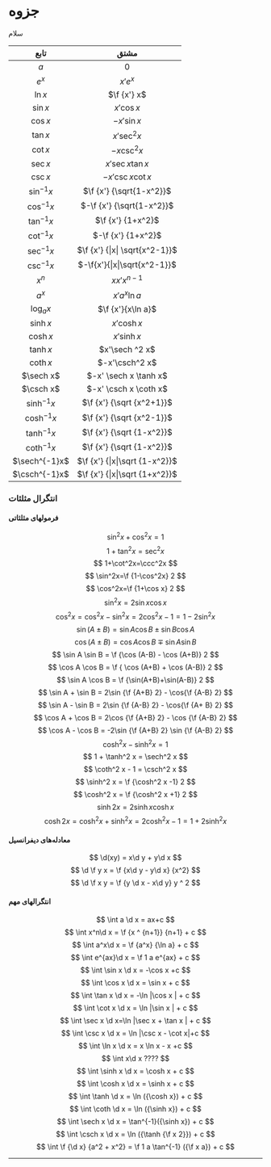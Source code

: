 # جزوه
سلام
$$\DeclareMathOperator{\d}{d}$$
$$\DeclareMathOperator{\sech}{sech}$$
$$\DeclareMathOperator{\csch}{csch}$$


| تابع | مشتق |
|:---:|:---:|
| $a$ | $0$ |
| $e^x$ | $x'e^x$ |
| $\ln x$ | $\f {x'} x$ |
| $\sin x$ | $x'\cos x$ |
| $\cos x$ | $-x'\sin x$ |
| $\tan x$ | $x'\sec^2x$ |
| $\cot x$ | $-x \csc^2 x$ |
| $\sec x$ | $x'\sec x \tan x$ |
| $\csc x$ | $-x'\csc x \cot x$ |
| $\sin^{-1}x$ | $\f {x'} {\sqrt{1-x^2}}$ |
| $\cos^{-1}x$ | $-\f {x'} {\sqrt{1-x^2}}$ |
| $\tan^{-1}x$ | $\f {x'} {1+x^2}$ |
| $\cot^{-1}x$ | $-\f {x'} {1+x^2}$ |
| $\sec^{-1}x$ | $\f {x'} {\|x\| \sqrt{x^2-1}}$ |
| $\csc^{-1}x$ | $-\f{x'}{\|x\|\sqrt{x^2-1}}$ |
| $x^n$ | $xx'x^{n-1}$ |
| $a^x$ | $x'a^x\ln a$ |
| $\log_a x$ | $\f {x'}{x\ln a}$ |
| $\sinh x$ | $x'\cosh x$ |
| $\cosh x$ | $x' \sinh x$ |
| $\tanh x$ | $x'\sech ^2 x$ |
| $\coth x$ | $-x'\csch^2 x$ |
| $\sech x$ | $-x' \sech x \tanh x$ |
| $\csch x$ | $-x' \csch x \coth x$ |
| $\sinh^{-1}x$ | $\f {x'} {\sqrt {x^2+1}}$ |
| $\cosh^{-1}x$ | $\f {x'} {\sqrt {x^2-1}}$ |
| $\tanh^{-1}x$ | $\f {x'} {\sqrt {1-x^2}}$ |
| $\coth^{-1}x$ | $\f {x'} {\sqrt {1-x^2}}$ |
| $\sech^{-1}x$ | $\f {x'} {\|x\|\sqrt {1-x^2}}$ |
| $\csch^{-1}x$ | $\f {x'} {\|x\|\sqrt {1+x^2}}$ |

### انتگرال مثلثات

#### فرمولهای مثلثاتی
<!-- | تابع | مشتق |
|:---:|:---:|
| | $$ |
| $$ | $$ |
| $$ | $$ |
| $$ | $$ |
| $$ | $$ | -->

$$ \sin^2x + \cos^2x=1 $$
$$ 1+\tan^2x=\sec^2x $$
$$ 1+\cot^2x=\ccc^2x $$
$$ \sin^2x=\f {1-\cos^2x} 2 $$
$$ \cos^2x=\f {1+\cos x} 2 $$
$$ \sin^2 x = 2\sin x \cos x $$
$$ \cos^2 x = \cos^2 x - \sin ^2 x = 2\cos^2 x -1 = 1-2\sin^2 x $$
$$ \sin(A\pm B) = \sin A \cos B \pm \sin B \cos A $$
$$ \cos(A \pm B) = \cos A \cos B \mp \sin A \sin B $$
$$ \sin A \sin B = \f {\cos (A-B) - \cos (A+B)} 2 $$
$$ \cos A \cos B = \f { \cos (A+B) + \cos (A-B)} 2 $$
$$ \sin A \cos B = \f {\sin(A+B)+\sin(A-B)} 2 $$
$$ \sin A + \sin B = 2\sin {\f {A+B} 2} - \cos{\f {A-B} 2} $$
$$ \sin A - \sin B = 2\sin {\f {A-B} 2} - \cos{\f {A+ B} 2} $$
$$ \cos A + \cos B = 2\cos {\f {A+B} 2} - \cos {\f {A-B} 2} $$
$$ \cos A - \cos B = -2\sin {\f {A+B} 2} \sin {\f {A-B} 2} $$
$$ \cosh^2 x - \sinh^2 x = 1 $$
$$ 1 + \tanh^2 x = \sech^2 x $$
$$ \coth^2 x - 1 = \csch^2 x $$
$$ \sinh^2 x = \f {\cosh^2 x -1} 2 $$
$$ \cosh^2 x = \f {\cosh^2 x +1} 2 $$
$$ \sinh {2x} = 2\sinh x \cosh x $$
$$ \cosh {2x} = \cosh^2 x + \sinh^2 x = 2\cosh^2 x -1 = 1+2\sinh^2 x $$


#### معادله‌های دیفرانسیل
$$ \d(xy) = x\d y + y\d x $$
$$ \d \f y x = \f {x\d y - y\d x} {x^2} $$
$$ \d \f x y = \f {y \d x - x\d y} y ^ 2 $$

#### انتگرالهای مهم

$$ \int a \d x = ax+c $$
$$ \int x^n\d x = \f {x ^ {n+1}} {n+1} + c $$
$$ \int a^x\d x = \f {a^x} {\ln a} + c $$
$$ \int e^{ax}\d x = \f 1 a e^{ax} + c $$
$$ \int \sin x \d x = -\cos x +c $$
$$ \int \cos x \d x = \sin x + c $$
$$ \int \tan x \d x = -\ln |\cos x | + c $$
$$ \int \cot x \d x = \ln |\sin x | + c $$
$$ \int \sec x \d x=\ln |\sec x + \tan x | + c $$
$$ \int \csc x \d x = \ln |\csc x - \cot x|+c $$
$$ \int \ln x \d x = x \ln x - x +c $$
$$ \int x\d x ???? $$
$$ \int \sinh x \d x = \cosh x + c $$
$$ \int \cosh x \d x = \sinh x + c $$
$$ \int \tanh \d x = \ln ({\cosh x}) + c $$
$$ \int \coth \d x = \ln ({\sinh x}) + c $$
$$ \int \sech x \d x = \tan^{-1}({\sinh x}) + c $$
$$ \int \csch x \d x = \ln ({\tanh {\f x 2}}) + c $$
$$ \int \f {\d x} {a^2 + x^2} = \f 1 a \tan^{-1} ({\f x a}) + c $$

---
